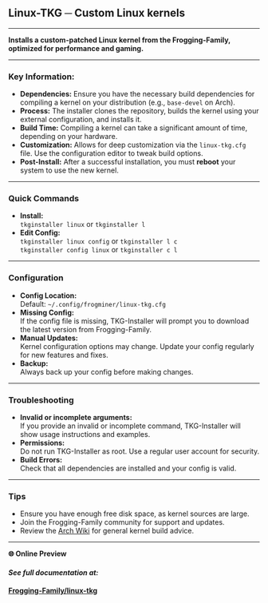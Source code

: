 ## Linux-TKG ─ Custom Linux kernels

---

**Installs a custom-patched Linux kernel from the Frogging-Family, optimized for performance and gaming.**

---

### Key Information:

- **Dependencies:** Ensure you have the necessary build dependencies for compiling a kernel on your distribution (e.g., `base-devel` on Arch).
- **Process:** The installer clones the repository, builds the kernel using your external configuration, and installs it.
- **Build Time:** Compiling a kernel can take a significant amount of time, depending on your hardware.
- **Customization:** Allows for deep customization via the `linux-tkg.cfg` file. Use the configuration editor to tweak build options.
- **Post-Install:** After a successful installation, you must **reboot** your system to use the new kernel.

---

### Quick Commands

- **Install:**  
  `tkginstaller linux` or `tkginstaller l`
- **Edit Config:**  
  `tkginstaller linux config` or `tkginstaller l c`  
  `tkginstaller config linux` or `tkginstaller c l`

---

### Configuration

- **Config Location:**  
  Default: `~/.config/frogminer/linux-tkg.cfg`
- **Missing Config:**  
  If the config file is missing, TKG-Installer will prompt you to download the latest version from Frogging-Family.
- **Manual Updates:**  
  Kernel configuration options may change. Update your config regularly for new features and fixes.
- **Backup:**  
  Always back up your config before making changes.

---

### Troubleshooting

- **Invalid or incomplete arguments:**  
  If you provide an invalid or incomplete command, TKG-Installer will show usage instructions and examples.
- **Permissions:**  
  Do not run TKG-Installer as root. Use a regular user account for security.
- **Build Errors:**  
  Check that all dependencies are installed and your config is valid.

---

### Tips

- Ensure you have enough free disk space, as kernel sources are large.
- Join the Frogging-Family community for support and updates.
- Review the [Arch Wiki](https://wiki.archlinux.org/title/kernel) for general kernel build advice.

---

**🌐 Online Preview**

#### ***See full documentation at:***

#### [Frogging-Family/linux-tkg](https://github.com/Frogging-Family/linux-tkg/blob/master/README.md)
